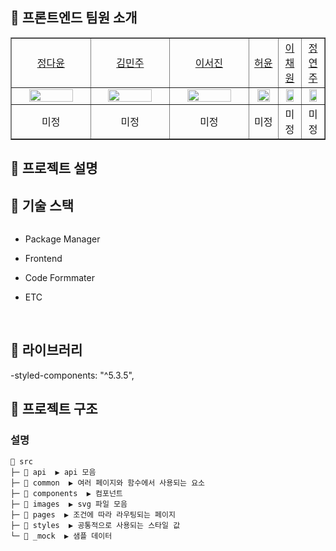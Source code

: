 ## 🎉 프론트엔드 팀원 소개

<table border="1" cellspacing="0" cellpadding="0" width="90%">
    <tr width="100%">
        <td width="20%" align="center"><a href= "">정다윤</a></td>
        <td width="20%" align="center"><a href= "">김민주</a></td>
        <td width="20%" align="center"><a href= "">이서진</a></td>
        <td width="20%" align="center"><a href= "">허윤</a></td>
        <td width="20%" align="center"><a href= "">이채원</a></td>
        <td width="20%" align="center"><a href= "">정연주</a></td>
    </tr>
    <tr width="100%">
        <td width="30%" align="center"><img src = "" width="80%"/></td>
        <td width="30%" align="center"><img src = "" width="80%"/></td>
        <td width="30%" align="center"><img src = "" width="80%"/></td>
         <td width="30%" align="center"><img src = "" width="80%"/></td>
        <td width="30%" align="center"><img src = "" width="80%"/></td>
        <td width="30%" align="center"><img src = "" width="80%"/></td>
    </tr>
    <tr width="100%">
       <td width="30%" align="center">미정</td>
       <td width="30%" align="center">미정</td>
       <td width="30%" align="center">미정</td>
       <td width="30%" align="center">미정</td>
       <td width="30%" align="center">미정</td>
       <td width="30%" align="center">미정</td>
      
   </tr>
</table>

## 🎉 프로젝트 설명

## 🎉 기술 스택

<img src=""/>

- Package Manager <img src="">

- Frontend <img src="">

- Code Formmater <img src="">

- ETC &nbsp;
  <img src=""/>

</br>

## 🎉 라이브러리

-styled-components: "^5.3.5",

## 🎉 프로젝트 구조

### 설명

```
📂 src
├─ 📂 api  ▶️ api 모음
├─ 📂 common  ▶️ 여러 페이지와 함수에서 사용되는 요소
├─ 📂 components  ▶️ 컴포넌트
├─ 📂 images  ▶️ svg 파일 모음
├─ 📂 pages  ▶️ 조건에 따라 라우팅되는 페이지
├─ 📂 styles  ▶️ 공통적으로 사용되는 스타일 값
└─ 📂 _mock  ▶️ 샘플 데이터

```

